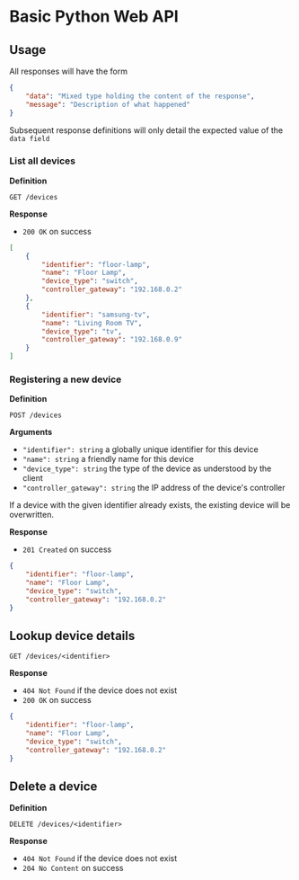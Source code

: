 # Basic Python Web API

## Usage

All responses will have the form

```json
{
    "data": "Mixed type holding the content of the response",
    "message": "Description of what happened"
}
```

Subsequent response definitions will only detail the expected value of the `data field`

### List all devices

**Definition**

`GET /devices`

**Response**

- `200 OK` on success

 ```json
 [
     {
         "identifier": "floor-lamp",
         "name": "Floor Lamp",
         "device_type": "switch",
         "controller_gateway": "192.168.0.2"
     },
     {
         "identifier": "samsung-tv",
         "name": "Living Room TV",
         "device_type": "tv",
         "controller_gateway": "192.168.0.9"
     }
 ]
 ```

### Registering a new device

**Definition**

`POST /devices`

**Arguments**

- `"identifier": string` a globally unique identifier for this device
- `"name": string` a friendly name for this device
- `"device_type": string` the type of the device as understood by the client
- `"controller_gateway": string` the IP address of the device's controller

If a device with the given identifier already exists, the existing device will be overwritten.

**Response**

- `201 Created` on success
```json
{
    "identifier": "floor-lamp",
    "name": "Floor Lamp",
    "device_type": "switch",
    "controller_gateway": "192.168.0.2"
}
```

## Lookup device details

`GET /devices/<identifier>`

**Response**

- `404 Not Found` if the device does not exist
- `200 OK` on success

```json
{
    "identifier": "floor-lamp",
    "name": "Floor Lamp",
    "device_type": "switch",
    "controller_gateway": "192.168.0.2"
}
```

## Delete a device

**Definition**

`DELETE /devices/<identifier>`

**Response**

- `404 Not Found` if the device does not exist
- `204 No Content` on success